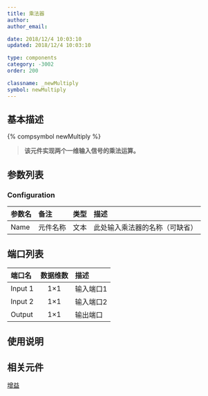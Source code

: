 ```yaml
---
title: 乘法器
author: 
author_email:

date: 2018/12/4 10:03:10
updated: 2018/12/4 10:03:10

type: components
category: -3002
order: 200

classname: _newMultiply
symbol: newMultiply
---
```

## 基本描述
{% compsymbol newMultiply %}

> **该元件实现两个一维输入信号的乘法运算。**

## 参数列表
### Configuration
| 参数名 | 备注 | 类型 | 描述 |
| :--- | :--- | :--: | :--- |
| Name | 元件名称 | 文本 | 此处输入乘法器的名称（可缺省） |


## 端口列表

| 端口名 | 数据维数 | 描述 |
| :--- | :--:  | :--- |
| Input 1 | 1×1 |输入端口1 |                   
| Input 2 | 1×1 |输入端口2 |                   
| Output | 1×1 |输出端口 |                   

## 使用说明



## 相关元件

[增益](comp_newGain.html)
